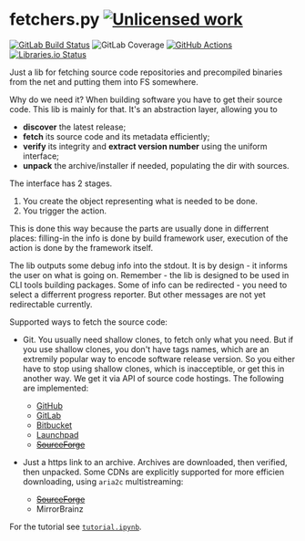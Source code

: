 fetchers.py [![Unlicensed work](https://raw.githubusercontent.com/unlicense/unlicense.org/master/static/favicon.png)](https://unlicense.org/)
======
[![GitLab Build Status](https://gitlab.com/KOLANICH/fetchers.py/badges/master/pipeline.svg)](https://gitlab.com/KOLANICH/fetchers.py/pipelines/master/latest)
![GitLab Coverage](https://gitlab.com/KOLANICH/fetchers.py/badges/master/coverage.svg)
[![GitHub Actions](https://github.com/prebuilder/fetchers.py/workflows/CI/badge.svg)](https://github.com/prebuilder/fetchers.py/actions/)
[![Libraries.io Status](https://img.shields.io/librariesio/github/prebuilder/fetchers.py.svg)](https://libraries.io/github/prebuilder/fetchers.py)

Just a lib for fetching source code repositories and precompiled binaries from the net and putting them into FS somewhere.

Why do we need it? When building software you have to get their source code. This lib is mainly for that. It's an abstraction layer, allowing you to

* **discover** the latest release;
* **fetch** its source code and its metadata efficiently;
* **verify** its integrity and **extract version number** using the uniform interface;
* **unpack** the archive/installer if needed, populating the dir with sources.

The interface has 2 stages.
1. You create the object representing what is needed to be done.
2. You trigger the action.

This is done this way because the parts are usually done in differrent places: filling-in the info is done by build framework user, execution of the action is done by the framework itself.

The lib outputs some debug info into the stdout. It is by design - it informs the user on what is going on. Remember - the lib is designed to be used in CLI tools building packages. Some of info can be redirected - you need to select a differrent progress reporter. But other messages are not yet redirectable currently.

Supported ways to fetch the source code:

* Git. You usually need shallow clones, to fetch only what you need. But if you use shallow clones, you don't have tags names, which are an extremily popular way to encode software release version. So you either have to stop using shallow clones, which is inacceptible, or get this in another way. We get it via API of source code hostings. The following are implemented:

    * [GitHub](https://github.com)
    * [GitLab](https://gitlab.com)
    * [Bitbucket](https://bitbucket.org)
    * [Launchpad](https://launchpad.net)
    * ~~[SourceForge](https://sourceforge.net)~~

* Just a https link to an archive. Archives are downloaded, then verified, then unpacked. Some CDNs are explicitly supported for more efficien downloading, using `aria2c` multistreaming:

    * ~~[SourceForge](https://sourceforge.net)~~
    * MirrorBrainz

For the tutorial see [`tutorial.ipynb`](./tutorial.ipynb).
